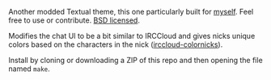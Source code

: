 Another modded Textual theme, this one particularly built for [myself](https://github.com/kirbylover4000). Feel free to use or contribute. [BSD licensed](http://en.wikipedia.org/wiki/BSD_licenses#3-clause_license_.28.22New_BSD_License.22_or_.22Modified_BSD_License.22.29).

Modifies the chat UI to be a bit similar to IRCCloud and gives nicks unique colors based on the characters in the nick ([irccloud-colornicks](https://github.com/kirbylover4000/irccloud-colornicks)).

Install by cloning or downloading a ZIP of this repo and then opening the file named `make`.
